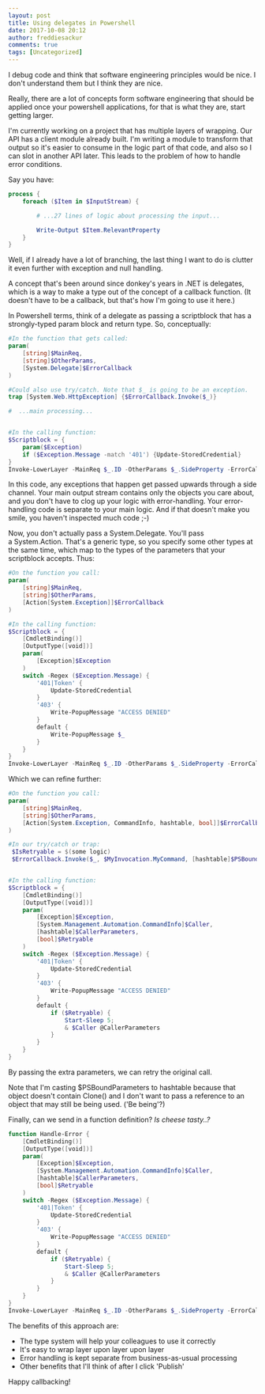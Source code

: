 ```yaml
---
layout: post
title: Using delegates in Powershell
date: 2017-10-08 20:12
author: freddiesackur
comments: true
tags: [Uncategorized]
---
```

I debug code and think that software engineering principles would be nice. I don't understand them but I think they are nice.

Really, there are a lot of concepts form software engineering that should be applied once your powershell applications, for that is what they are, start getting larger.

I'm currently working on a project that has multiple layers of wrapping. Our API has a client module already built. I'm writing a module to transform that output so it's easier to consume in the logic part of that code, and also so I can slot in another API later. This leads to the problem of how to handle error conditions.

Say you have:
```powershell
process {
	foreach ($Item in $InputStream) {

		# ...27 lines of logic about processing the input...

		Write-Output $Item.RelevantProperty
	}
}
```
Well, if I already have a lot of branching, the last thing I want to do is clutter it even further with exception and null handling.

A concept that's been around since donkey's years in .NET is delegates, which is a way to make a type out of the concept of a callback function. (It doesn't have to be a callback, but that's how I'm going to use it here.)

In Powershell terms, think of a delegate as passing a scriptblock that has a strongly-typed param block and return type. So, conceptually:
```powershell
#In the function that gets called:
param(
	[string]$MainReq,
	[string]$OtherParams,
	[System.Delegate]$ErrorCallback
)

#Could also use try/catch. Note that $_ is going to be an exception.
trap [System.Web.HttpException] {$ErrorCallback.Invoke($_)}

#  ...main processing...


#In the calling function:
$Scriptblock = {
	param($Exception)
	if ($Exception.Message -match '401') {Update-StoredCredential}
}
Invoke-LowerLayer -MainReq $_.ID -OtherParams $_.SideProperty -ErrorCallback $Scriptblock
```
In this code, any exceptions that happen get passed upwards through a side channel. Your main output stream contains only the objects you care about, and you don't have to clog up your logic with error-handling. Your error-handling code is separate to your main logic. And if that doesn't make you smile, you haven't inspected much code ;-)

Now, you don't actually pass a System.Delegate. You'll pass a System.Action. That's a generic type, so you specify some other types at the same time, which map to the types of the parameters that your scriptblock accepts. Thus:
```powershell
#On the function you call:
param(
	[string]$MainReq,
	[string]$OtherParams,
	[Action[System.Exception]]$ErrorCallback
)

#In the calling function:
$Scriptblock = {
	[CmdletBinding()]
	[OutputType([void])]
	param(
		[Exception]$Exception
	)
	switch -Regex ($Exception.Message) {
		'401|Token' {
			Update-StoredCredential
		}
		'403' {
			Write-PopupMessage "ACCESS DENIED"
		}
		default {
			Write-PopupMessage $_
		}
	}
}
Invoke-LowerLayer -MainReq $_.ID -OtherParams $_.SideProperty -ErrorCallback $Scriptblock
```
Which we can refine further:
```powershell
#On the function you call:
param(
	[string]$MainReq,
	[string]$OtherParams,
	[Action[System.Exception, CommandInfo, hashtable, bool]]$ErrorCallback
)

#In our try/catch or trap:
 $IsRetryable = $(some logic)
 $ErrorCallback.Invoke($_, $MyInvocation.MyCommand, [hashtable]$PSBoundParameters, $IsRetryable)


#In the calling function:
$Scriptblock = {
	[CmdletBinding()]
	[OutputType([void])]
	param(
		[Exception]$Exception,
		[System.Management.Automation.CommandInfo]$Caller,
		[hashtable]$CallerParameters,
		[bool]$Retryable
	)
	switch -Regex ($Exception.Message) {
		'401|Token' {
			Update-StoredCredential
		}
		'403' {
			Write-PopupMessage "ACCESS DENIED"
		}
		default {
			if ($Retryable) {
				Start-Sleep 5;
				& $Caller @CallerParameters
			}
		}
	}
}
```
By passing the extra parameters, we can retry the original call.

Note that I'm casting $PSBoundParameters to hashtable because that object doesn't contain Clone() and I don't want to pass a reference to an object that may still be being used. ('Be being'?)

Finally, can we send in a function definition? _Is cheese tasty..?_
```powershell
function Handle-Error {
	[CmdletBinding()]
	[OutputType([void])]
	param(
		[Exception]$Exception,
		[System.Management.Automation.CommandInfo]$Caller,
		[hashtable]$CallerParameters,
		[bool]$Retryable
	)
	switch -Regex ($Exception.Message) {
		'401|Token' {
			Update-StoredCredential
		}
		'403' {
			Write-PopupMessage "ACCESS DENIED"
		}
		default {
			if ($Retryable) {
				Start-Sleep 5;
				& $Caller @CallerParameters
			}
		}
	}
}
Invoke-LowerLayer -MainReq $_.ID -OtherParams $_.SideProperty -ErrorCallback (Get-Item Function:\Handle-Error).ScriptBlock
```
The benefits of this approach are:

* The type system will help your colleagues to use it correctly
* It's easy to wrap layer upon layer upon layer
* Error handling is kept separate from business-as-usual processing
* Other benefits that I'll think of after I click 'Publish'

Happy callbacking!
